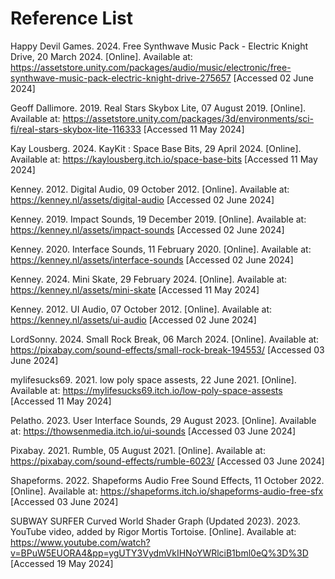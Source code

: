 # Reference List

Happy Devil Games. 2024. Free Synthwave Music Pack - Electric Knight Drive, 20 March 2024. [Online]. Available at: https://assetstore.unity.com/packages/audio/music/electronic/free-synthwave-music-pack-electric-knight-drive-275657 [Accessed 02 June 2024]

Geoff Dallimore. 2019. Real Stars Skybox Lite, 07 August 2019. [Online]. Available at: https://assetstore.unity.com/packages/3d/environments/sci-fi/real-stars-skybox-lite-116333 [Accessed 11 May 2024]

Kay Lousberg. 2024. KayKit : Space Base Bits, 29 April 2024. [Online]. Available at: https://kaylousberg.itch.io/space-base-bits [Accessed 11 May 2024]

Kenney. 2012. Digital Audio, 09 October 2012. [Online]. Available at: https://kenney.nl/assets/digital-audio [Accessed 02 June 2024]

Kenney. 2019. Impact Sounds, 19 December 2019. [Online]. Available at: https://kenney.nl/assets/impact-sounds [Accessed 02 June 2024]

Kenney. 2020. Interface Sounds, 11 February 2020. [Online]. Available at: https://kenney.nl/assets/interface-sounds [Accessed 02 June 2024]

Kenney. 2024. Mini Skate, 29 February 2024. [Online]. Available at: https://kenney.nl/assets/mini-skate [Accessed 11 May 2024]

Kenney. 2012. UI Audio, 07 October 2012. [Online]. Available at: https://kenney.nl/assets/ui-audio [Accessed 02 June 2024]

LordSonny. 2024. Small Rock Break, 06 March 2024. [Online]. Available at: https://pixabay.com/sound-effects/small-rock-break-194553/ [Accessed 03 June 2024]

mylifesucks69. 2021. low poly space assests, 22 June 2021. [Online]. Available at: https://mylifesucks69.itch.io/low-poly-space-assests [Accessed 11 May 2024]

Pelatho. 2023. User Interface Sounds, 29 August 2023. [Online]. Available at: https://thowsenmedia.itch.io/ui-sounds [Accessed 03 June 2024]

Pixabay. 2021. Rumble, 05 August 2021. [Online]. Available at: https://pixabay.com/sound-effects/rumble-6023/ [Accessed 03 June 2024]

Shapeforms. 2022. Shapeforms Audio Free Sound Effects, 11 October 2022. [Online]. Available at: https://shapeforms.itch.io/shapeforms-audio-free-sfx [Accessed 03 June 2024]

SUBWAY SURFER Curved World Shader Graph (Updated 2023). 2023. YouTube video, added by Rigor Mortis Tortoise. [Online]. Available at: https://www.youtube.com/watch?v=BPuW5EUORA4&pp=ygUTY3VydmVkIHNoYWRlciB1bml0eQ%3D%3D [Accessed 19 May 2024]
